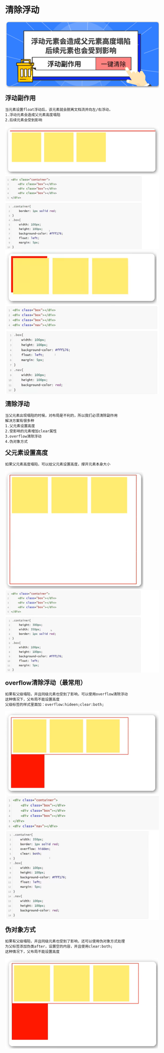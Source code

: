 <h1>清除浮动</h1>

![Alt text](image.png)

<b style="font-size:20px">浮动副作用</b>

    当元素设置float浮动后，该元素就会脱离文档流并向左/右浮动，
    1.浮动元素会造成父元素高度塌陷
    2.后续元素会受到影响
![Alt text](image-1.png)
![Alt text](image-2.png)
![Alt text](image-3.png)
![Alt text](image-4.png)

<b style="font-size:20px">清除浮动</b>

    当父元素出现塌陷的时候，对布局是不利的，所以我们必须清除副作用
    解决方案有很多种
    1.父元素设置高度
    2.受影响的元素增加clear属性
    3.overflow清除浮动
    4.伪对象方式

<b style="font-size:20px">父元素设置高度</b>

    如果父元素高度塌陷，可以给父元素设置高度，撑开元素本身大小
![Alt text](image-5.png)
![Alt text](image-6.png)

<b style="font-size:20px">overflow清除浮动（最常用）</b>

    如果有父级塌陷，并且同级元素也受到了影响，可以使用overflow清除浮动
    这种情况下，父布局不能设置高度
    父级标签的样式里面加：overflow:hideen;clear:both;
![Alt text](image-7.png)
![Alt text](image-10.png)
![Alt text](image-9.png)

<b style="font-size:20px">伪对象方式</b>

    如果有父级塌陷，并且同级元素也受到了影响，还可以使用伪对象方式处理
    为父标签添加伪类after，设置空的内容，并且使用clear:both;
    这种情况下，父布局不能设置高度
![Alt text](image-8.png)
